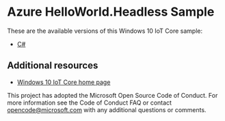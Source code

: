 
# Azure HelloWorld.Headless Sample

These are the available versions of this Windows 10 IoT Core sample:

*	[C#](./CS/README.md)

## Additional resources

* [Windows 10 IoT Core home page](https://developer.microsoft.com/en-us/windows/iot/)

This project has adopted the Microsoft Open Source Code of Conduct. For more information see the Code of Conduct FAQ or contact <opencode@microsoft.com> with any additional questions or comments.
